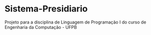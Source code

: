 # Sistema-Presidiario
Projeto para a disciplina de Linguagem de Programação I do curso de Engenharia da Computação - UFPB
